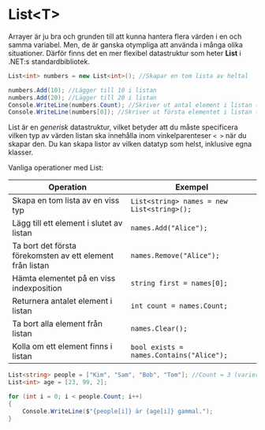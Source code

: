 # List<T\>

Arrayer är ju bra och grunden till att kunna hantera flera värden i en och samma variabel. Men, de är ganska otympliga att använda i många olika situationer. Därför finns det en mer flexibel datastruktur som heter **List** i .NET:s standardbibliotek.

```csharp title="Exempel på List"
List<int> numbers = new List<int>(); //Skapar en tom lista av heltal

numbers.Add(10); //Lägger till 10 i listan
numbers.Add(20); //Lägger till 20 i listan
Console.WriteLine(numbers.Count); //Skriver ut antal element i listan (2)
Console.WriteLine(numbers[0]); //Skriver ut första elementet i listan (10)
```

List är en *generisk* datastruktur, vilket betyder att du måste specificera vilken typ av värden listan ska innehålla inom vinkelparenteser `< >` när du skapar den. Du kan skapa listor av vilken datatyp som helst, inklusive egna klasser.

Vanliga operationer med List:

| Operation | Exempel |
|-----------|---------|
| Skapa en tom lista av en viss typ | `List<string> names = new List<string>();` |
| Lägg till ett element i slutet av listan | `names.Add("Alice");` |
| Ta bort det första förekomsten av ett element från listan | `names.Remove("Alice");` |
| Hämta elementet på en viss indexposition | `string first = names[0];` |
| Returnera antalet element i listan | `int count = names.Count;` |
| Ta bort alla element från listan | `names.Clear();` |
| Kolla om ett element finns i listan | `bool exists = names.Contains("Alice");` |

```csharp title="Exempel på List"
List<string> people = ["Kim", "Sam", "Bob", "Tom"]; //Count = 3 (varierar)
List<int> age = [23, 99, 2];

for (int i = 0; i < people.Count; i++)
{
    Console.WriteLine($"{people[i]} är {age[i]} gammal.");
}
```